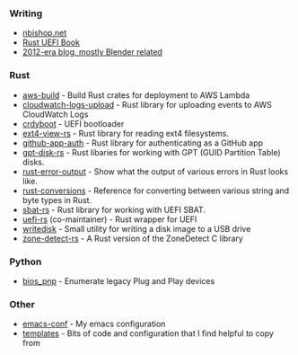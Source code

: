 ### Writing
- [nbishop.net](https://nbishop.net)
- [Rust UEFI Book](https://rust-osdev.com/uefi-book)
- [2012-era blog, mostly Blender related](http://nicholasbishop.net)

### Rust
- [aws-build](https://github.com/nicholasbishop/aws-build) - Build Rust crates for deployment to AWS Lambda
- [cloudwatch-logs-upload](https://github.com/nicholasbishop/cloudwatch-logs-upload) - Rust library for uploading events to AWS CloudWatch Logs
- [crdyboot](https://chromium.googlesource.com/chromiumos/platform/crdyboot/+/HEAD) - UEFI bootloader
- [ext4-view-rs](https://github.com/nicholasbishop/ext4-view-rs) - Rust library for reading ext4 filesystems.
- [github-app-auth](https://github.com/nicholasbishop/github-app-auth) - Rust library for authenticating as a GitHub app
- [gpt-disk-rs](https://github.com/google/gpt-disk-rs) - Rust libaries for working with GPT (GUID Partition Table) disks.
- [rust-error-output](https://nicholasbishop.github.io/rust-error-output) - Show what the output of various errors in Rust looks like.
- [rust-conversions](https://nicholasbishop.github.io/rust-conversions) - Reference for converting between various string and byte types in Rust.
- [sbat-rs](https://github.com/google/sbat-rs) - Rust library for working with UEFI SBAT.
- [uefi-rs](https://github.com/rust-osdev/uefi-rs) (co-maintainer) - Rust wrapper for UEFI
- [writedisk](https://github.com/nicholasbishop/writedisk) - Small utility for writing a disk image to a USB drive
- [zone-detect-rs](https://github.com/nicholasbishop/zone-detect-rs) - A Rust version of the ZoneDetect C library

### Python
- [bios_pnp](https://github.com/nicholasbishop/bios_pnp) - Enumerate legacy Plug and Play devices

### Other
- [emacs-conf](https://github.com/nicholasbishop/emacs-conf) - My emacs configuration
- [templates](https://github.com/nicholasbishop/templates) - Bits of code and configuration that I find helpful to copy from
